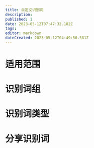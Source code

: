 ```yaml
---
title: 自定义识别词
description: 
published: 1
date: 2023-05-12T07:47:32.102Z
tags: 
editor: markdown
dateCreated: 2023-05-12T04:49:50.581Z
---
```


# 适用范围

# 识别词组

# 识别词类型

# 分享识别词